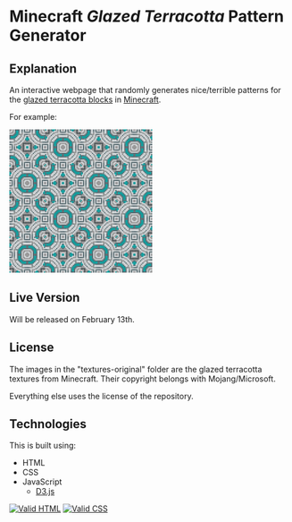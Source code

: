 # Minecraft *Glazed Terracotta* Pattern Generator

## Explanation

An interactive webpage that randomly generates nice/terrible patterns for the <a href="https://minecraft.gamepedia.com/Glazed_Terracotta">glazed terracotta blocks</a> in <a href="https://www.minecraft.net/en-us/">Minecraft</a>.

For example:

<img src="https://raw.githubusercontent.com/Robson/Minecraft-Glazed-Terracotta-Pattern-Generator/main/example.png" />

## Live Version

Will be released on February 13th.

## License

The images in the "textures-original" folder are the glazed terracotta textures from Minecraft. Their copyright belongs with Mojang/Microsoft.

Everything else uses the license of the repository.

## Technologies

This is built using:
 * HTML
 * CSS
 * JavaScript
   * <a href="https://github.com/d3/d3">D3.js</a>

<a href="https://validator.w3.org/nu/?doc=https%3A%2F%2Frobson.plus%2Fminecraft-glazed-terracotta-pattern-generator%2F"><img src="https://www.w3.org/Icons/valid-html401-blue" alt="Valid HTML" /></a>
<a href="http://jigsaw.w3.org/css-validator/validator?uri=https%3A%2F%2Frobson.plus%2Fminecraft-glazed-terracotta-pattern-generator%2Fstyle.css&profile=css3svg&usermedium=all&warning=1"><img src="https://jigsaw.w3.org/css-validator/images/vcss-blue" alt="Valid CSS" /></a>   
